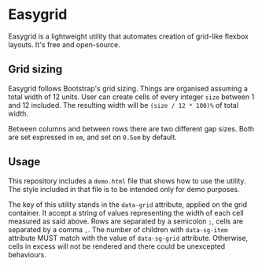 # Easygrid

Easygrid is a lightweight utility that automates creation of grid-like flexbox layouts. It's free and open-source.

## Grid sizing

Easygrid follows Bootstrap's grid sizing. Things are organised assuming a total width of 12 units. User can create cells 
of every integer `size` between 1 and 12 included. The resulting width will be `(size / 12 * 100)%` of total width.

Between columns and between rows there are two different gap sizes. Both are set expressed in `em`, and set on `0.5em` by default.

## Usage

This repository includes a `demo.html` file that shows how to use the utility. The style included in that file is to be intended only for demo purposes.

The key of this utility stands in the `data-grid` attribute, applied on the grid container. It accept a string of values representing the width of each cell measured as said above. Rows are separated by a semicolon `;`, cells are separated by a comma `,`. The number of children with `data-sg-item` attribute MUST match with the value of `data-sg-grid` attribute. Otherwise, cells in excess will not be rendered and there could be unexcepted behaviours.